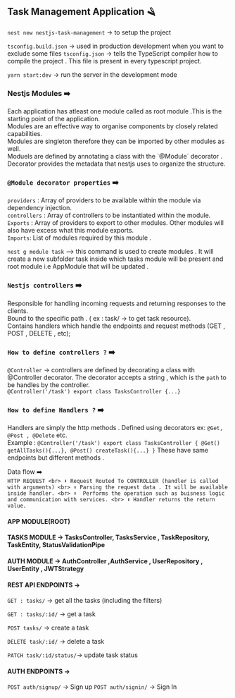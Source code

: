 ## Task Management Application 🪒

`nest new nestjs-task-management` -> to setup the project 

`tsconfig.build.json` -> used in production development when you want to exclude some files 
`tsconfig.json` -> tells the TypeScript compiler how to compile the project . This file is present in every typescript project. 

`yarn start:dev` -> run the server in the development mode 

### Nestjs Modules ➡️
<p> 
Each application has atleast one module called as root module .This is the starting point of the application.<br>
Modules are an effective way to organise components by closely related capabilities.<br>
Modules are singleton therefore they can be imported by other modules as well.<br>
Moduels are defined by annotating a class with the `@Module` decorator . Decorator provides the metadata that nestjs uses to organize the structure.<br>
 </p>

### `@Module decorator properties` ➡️
`providers` : Array of providers to be available within the module via dependency injection.<br>
`controllers` : Array of controllers to be instantiated within the module.<br>
`Exports` : Array of providers to export to other modules. Other modules will also have excess what this module exports. <br>
`Imports`: List of modules required by this module .<br>

`nest g module task` --> this command is used to create modules . It will create a new subfolder task inside which tasks module will be present and root module i.e AppModule that will be updated . 

### `Nestjs controllers` ➡️
Responsible for handling incoming requests and returning responses to the clients.<br>
Bound to the specific path . ( ex : task/ -> to get task resource).<br>
Contains handlers which handle the endpoints and request methods (GET , POST , DELETE , etc);<br>

### `How to define controllers ?` ➡️
`@Controller` -> controllers are defined by decorating a class with @Controller decorator. The decorator accepts a string , which is the `path` to be handles by the controller.<br>
`@Controller('/task')
export class TasksController {...}`

### `How to define Handlers ?` ➡️
Handlers are simply the http methods . Defined using decorators ex: `@Get, @Post , @Delete` etc.<br>
Example : 
`@Controller('/task')
export class TasksController {
    @Get()
    getAllTasks(){...},
    @Post()
    createTask(){...}
}`
These have same endpoints but different methods . 

 Data flow ➡️<br>
`HTTP REQUEST <br>
    ⬇️
Request Routed To CONTROLLER (handler is called with arguments) <br>
    ⬇️
Parsing the request data . It will be available inside handler. <br>
    ⬇️ 
Performs the operation such as buisness logic and communication with services. <br>
    ⬇️
Handler returns the return value.` 


#### APP MODULE(ROOT)

#### TASKS MODULE -> TasksController, TasksService , TaskRepository, TaskEntity, StatusValidationPipe

#### AUTH MODULE -> AuthController ,AuthService , UserRepository , UserEntity , JWTStrategy

#### REST API ENDPOINTS ->

`GET : tasks/` -> get all the tasks (including the filters)

`GET : tasks/:id/` -> get a task 

`POST tasks/` -> create a task 

`DELETE task/:id/` -> delete a task 

`PATCH task/:id/status/`-> update task status 

#### AUTH ENDPOINTS -> 

`POST auth/signup/` -> Sign up 
`POST auth/signin/` -> Sign In



